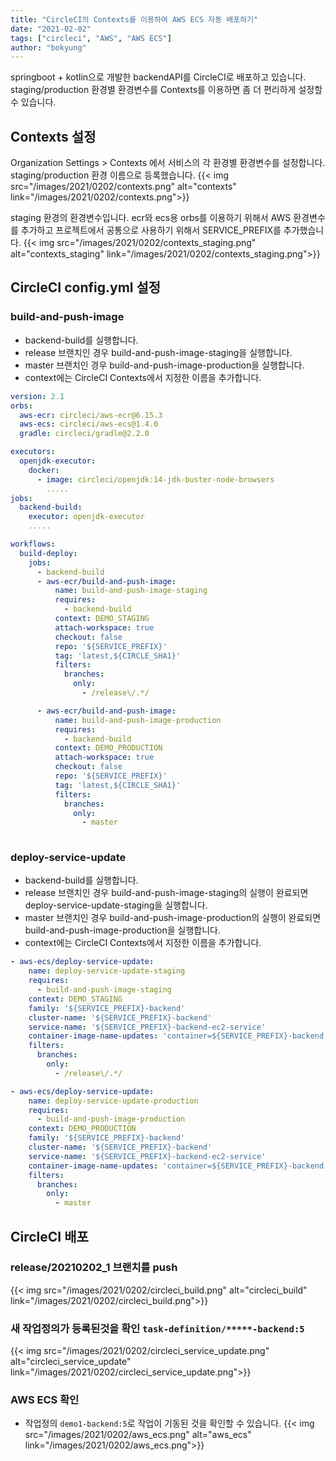```yaml
---
title: "CircleCI의 Contexts를 이용하여 AWS ECS 자동 배포하기"
date: "2021-02-02"
tags: ["circleci", "AWS", "AWS ECS"]
author: "bokyung"
---
```


springboot + kotlin으로 개발한 backendAPI를 CircleCI로 배포하고 있습니다.
staging/production 환경별 환경변수를 Contexts를 이용하면 좀 더 편리하게 설정할 수 있습니다.

## Contexts 설정
Organization Settings > Contexts 에서 서비스의 각 환경별 환경변수를 설정합니다.
staging/production 환경 이름으로 등록했습니다.
{{< img src="/images/2021/0202/contexts.png" alt="contexts" link="/images/2021/0202/contexts.png">}}

staging 환경의 환경변수입니다.
ecr와 ecs용 orbs를 이용하기 위해서 AWS 환경변수를 추가하고 프로젝트에서 공통으로 사용하기 위해서 SERVICE_PREFIX를 추가했습니다.
{{< img src="/images/2021/0202/contexts_staging.png" alt="contexts_staging" link="/images/2021/0202/contexts_staging.png">}}

## CircleCI config.yml 설정               
### build-and-push-image
* backend-build를 실행합니다.
* release 브랜치인 경우 build-and-push-image-staging을 실행합니다.
* master 브랜치인 경우 build-and-push-image-production을 실행합니다.
* context에는 CircleCI Contexts에서 지정한 이름을 추가합니다.
```yml
version: 2.1
orbs:
  aws-ecr: circleci/aws-ecr@6.15.3
  aws-ecs: circleci/aws-ecs@1.4.0
  gradle: circleci/gradle@2.2.0

executors:
  openjdk-executor:
    docker:
      - image: circleci/openjdk:14-jdk-buster-node-browsers
        .....
jobs:
  backend-build:
    executor: openjdk-executor
    .....

workflows:
  build-deploy:
    jobs:
      - backend-build
      - aws-ecr/build-and-push-image:
          name: build-and-push-image-staging
          requires:
            - backend-build
          context: DEMO_STAGING
          attach-workspace: true
          checkout: false
          repo: '${SERVICE_PREFIX}'
          tag: 'latest,${CIRCLE_SHA1}'
          filters:
            branches:
              only:
                - /release\/.*/

      - aws-ecr/build-and-push-image:
          name: build-and-push-image-production
          requires:
            - backend-build
          context: DEMO_PRODUCTION
          attach-workspace: true
          checkout: false
          repo: '${SERVICE_PREFIX}'
          tag: 'latest,${CIRCLE_SHA1}'
          filters:
            branches:
              only:
                - master
 
```

### deploy-service-update
* backend-build를 실행합니다.
* release 브랜치인 경우 build-and-push-image-staging의 실행이 완료되면 deploy-service-update-staging을 실행합니다.
* master 브랜치인 경우 build-and-push-image-production의 실행이 완료되면 build-and-push-image-production을 실행합니다.
* context에는 CircleCI Contexts에서 지정한 이름을 추가합니다.

```yml
- aws-ecs/deploy-service-update:
    name: deploy-service-update-staging
    requires:
      - build-and-push-image-staging
    context: DEMO_STAGING
    family: '${SERVICE_PREFIX}-backend'
    cluster-name: '${SERVICE_PREFIX}-backend'
    service-name: '${SERVICE_PREFIX}-backend-ec2-service'
    container-image-name-updates: 'container=${SERVICE_PREFIX}-backend,tag=${CIRCLE_SHA1}'
    filters:
      branches:
        only:
          - /release\/.*/

- aws-ecs/deploy-service-update:
    name: deploy-service-update-production
    requires:
      - build-and-push-image-production
    context: DEMO_PRODUCTION
    family: '${SERVICE_PREFIX}-backend'
    cluster-name: '${SERVICE_PREFIX}-backend'
    service-name: '${SERVICE_PREFIX}-backend-ec2-service'
    container-image-name-updates: 'container=${SERVICE_PREFIX}-backend,tag=${CIRCLE_SHA1}'
    filters:
      branches:
        only:
          - master
```

## CircleCI 배포
### release/20210202_1 브랜치를 push
{{< img src="/images/2021/0202/circleci_build.png" alt="circleci_build" link="/images/2021/0202/circleci_build.png">}}

### 새 작업정의가 등록된것을 확인 `task-definition/*****-backend:5`
{{< img src="/images/2021/0202/circleci_service_update.png" alt="circleci_service_update" link="/images/2021/0202/circleci_service_update.png">}}

### AWS ECS 확인
* 작업정의 `demo1-backend:5`로 작업이 기동된 것을 확인할 수 있습니다.
{{< img src="/images/2021/0202/aws_ecs.png" alt="aws_ecs" link="/images/2021/0202/aws_ecs.png">}}